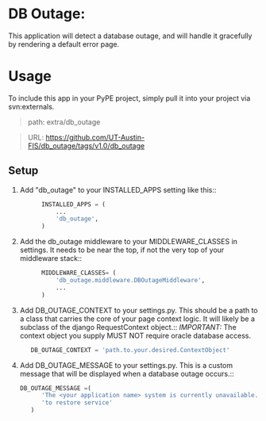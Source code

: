 DB Outage:
=====

This application will detect a database outage, and will handle it gracefully by rendering a default error page.

Usage
=====

To include this app in your PyPE project, simply pull it into your project via svn:externals.

> path: extra/db_outage

> URL: https://github.com/UT-Austin-FIS/db_outage/tags/v1.0/db_outage

Setup
------

1. Add "db_outage" to your INSTALLED_APPS setting like this::

      ```python
            INSTALLED_APPS = (
                ...
                'db_outage',
            )
      ```

1. Add the db_outage middleware to your MIDDLEWARE_CLASSES in settings. It needs to be near the top, if not the very top of your middleware stack::

      ```python
            MIDDLEWARE_CLASSES= (
                'db_outage.middleware.DBOutageMiddleware',
                ...
            )
      ```

3. Add DB_OUTAGE_CONTEXT to your settings.py. This should be a path to a class that carries the core of your page context logic. It will likely be a subclass of the django RequestContext object.::
_IMPORTANT:_ The context object you supply MUST NOT require oracle database access.

      ```python
         DB_OUTAGE_CONTEXT = 'path.to.your.desired.ContextObject'
      ```

4. Add DB_OUTAGE_MESSAGE to your settings.py. This is a custom message that will be displayed when a database outage occurs.::

      ```python
      DB_OUTAGE_MESSAGE =(
            'The <your application name> system is currently unavailable. We are working '
            'to restore service'
         )
      ```
